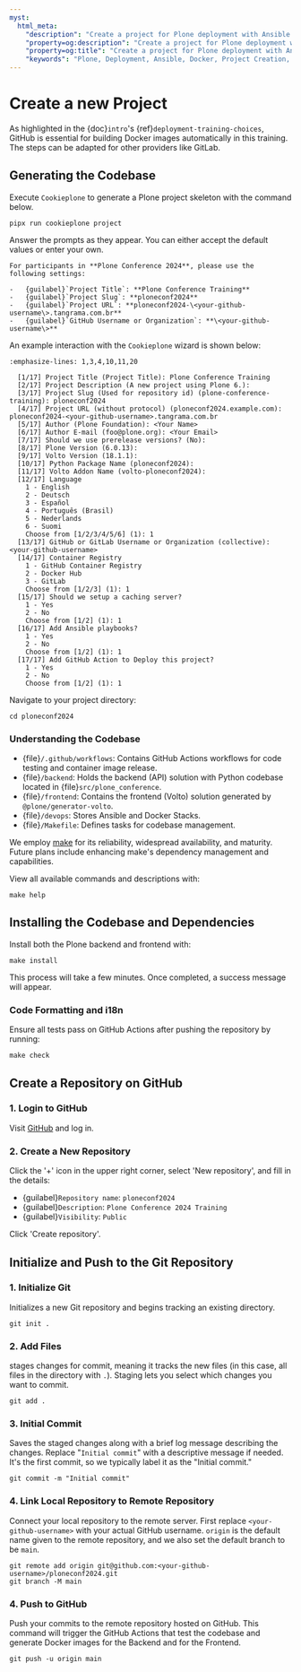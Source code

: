 ```yaml
---
myst:
  html_meta:
    "description": "Create a project for Plone deployment with Ansible and Docker"
    "property=og:description": "Create a project for Plone deployment with Ansible and Docker"
    "property=og:title": "Create a project for Plone deployment with Ansible and Docker"
    "keywords": "Plone, Deployment, Ansible, Docker, Project Creation, GitHub"
---
```


# Create a new Project

As highlighted in the {doc}`intro`'s {ref}`deployment-training-choices`, GitHub is essential for building Docker images automatically in this training.
The steps can be adapted for other providers like GitLab.

## Generating the Codebase

Execute `Cookieplone` to generate a Plone project skeleton with the command below.

```shell
pipx run cookieplone project
```

Answer the prompts as they appear. You can either accept the default values or enter your own.

```{warning}
For participants in **Plone Conference 2024**, please use the following settings:

-   {guilabel}`Project Title`: **Plone Conference Training**
-   {guilabel}`Project Slug`: **ploneconf2024**
-   {guilabel}`Project URL`: **ploneconf2024-\<your-github-username\>.tangrama.com.br**
-   {guilabel}`GitHub Username or Organization`: **\<your-github-username\>**
```

An example interaction with the `Cookieplone` wizard is shown below:

```{code-block} console
:emphasize-lines: 1,3,4,10,11,20

  [1/17] Project Title (Project Title): Plone Conference Training
  [2/17] Project Description (A new project using Plone 6.):
  [3/17] Project Slug (Used for repository id) (plone-conference-training): ploneconf2024
  [4/17] Project URL (without protocol) (ploneconf2024.example.com): ploneconf2024-<your-github-username>.tangrama.com.br
  [5/17] Author (Plone Foundation): <Your Name>
  [6/17] Author E-mail (foo@plone.org): <Your Email>
  [7/17] Should we use prerelease versions? (No):
  [8/17] Plone Version (6.0.13):
  [9/17] Volto Version (18.1.1):
  [10/17] Python Package Name (ploneconf2024):
  [11/17] Volto Addon Name (volto-ploneconf2024):
  [12/17] Language
    1 - English
    2 - Deutsch
    3 - Español
    4 - Português (Brasil)
    5 - Nederlands
    6 - Suomi
    Choose from [1/2/3/4/5/6] (1): 1
  [13/17] GitHub or GitLab Username or Organization (collective): <your-github-username>
  [14/17] Container Registry
    1 - GitHub Container Registry
    2 - Docker Hub
    3 - GitLab
    Choose from [1/2/3] (1): 1
  [15/17] Should we setup a caching server?
    1 - Yes
    2 - No
    Choose from [1/2] (1): 1
  [16/17] Add Ansible playbooks?
    1 - Yes
    2 - No
    Choose from [1/2] (1): 1
  [17/17] Add GitHub Action to Deploy this project?
    1 - Yes
    2 - No
    Choose from [1/2] (1): 1
```

Navigate to your project directory:

```shell
cd ploneconf2024
```

### Understanding the Codebase

- {file}`/.github/workflows`: Contains GitHub Actions workflows for code testing and container image release.
- {file}`/backend`: Holds the backend (API) solution with Python codebase located in {file}`src/plone_conference`.
- {file}`/frontend`: Contains the frontend (Volto) solution generated by `@plone/generator-volto`.
- {file}`/devops`: Stores Ansible and Docker Stacks.
- {file}`/Makefile`: Defines tasks for codebase management.

We employ [make](https://www.gnu.org/software/make/) for its reliability, widespread availability, and maturity. Future plans include enhancing make's dependency management and capabilities.

View all available commands and descriptions with:

```shell
make help
```

## Installing the Codebase and Dependencies

Install both the Plone backend and frontend with:

```shell
make install
```

This process will take a few minutes. Once completed, a success message will appear.

### Code Formatting and i18n

Ensure all tests pass on GitHub Actions after pushing the repository by running:

```shell
make check
```

## Create a Repository on GitHub

### 1. Login to GitHub

Visit [GitHub](https://github.com) and log in.

### 2. Create a New Repository

Click the '+' icon in the upper right corner, select 'New repository', and fill in the details:

-   {guilabel}`Repository name`: `ploneconf2024`
-   {guilabel}`Description`: `Plone Conference 2024 Training`
-   {guilabel}`Visibility`: `Public`

Click 'Create repository'.

## Initialize and Push to the Git Repository

### 1. Initialize Git

Initializes a new Git repository and begins tracking an existing directory.

```shell
git init .
```
### 2. Add Files

stages changes for commit, meaning it tracks the new files (in this case, all files in the directory with `.`). Staging lets you select which changes you want to commit.

```shell
git add .
```

### 3. Initial Commit

Saves the staged changes along with a brief log message describing the changes.
Replace "`Initial commit`" with a descriptive message if needed. It's the first commit,
so we typically label it as the "Initial commit."

```shell
git commit -m "Initial commit"
```

### 4. Link Local Repository to Remote Repository

Connect your local repository to the remote server. First replace `<your-github-username>` with your actual GitHub username.
`origin` is the default name given to the remote repository, and we also set the default branch to be `main`.

```shell
git remote add origin git@github.com:<your-github-username>/ploneconf2024.git
git branch -M main
```

### 4. Push to GitHub

Push your commits to the remote repository hosted on GitHub. This command will trigger the GitHub Actions that test the codebase and
generate Docker images for the Backend and for the Frontend.

```shell
git push -u origin main
```
